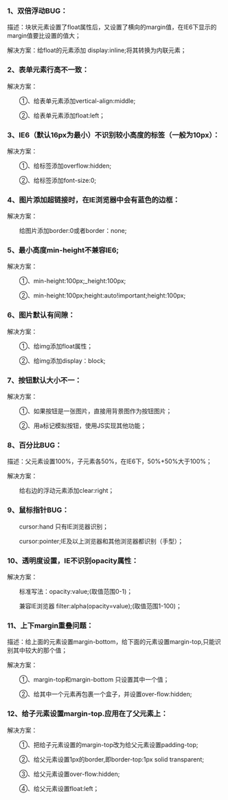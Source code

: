 ### 1、双倍浮动BUG：

描述：块状元素设置了float属性后，又设置了横向的margin值，在IE6下显示的margin值要比设置的值大；

解决方案：给float的元素添加 display:inline;将其转换为内联元素；



### 2、表单元素行高不一致：

解决方案：

　　①、给表单元素添加vertical-align:middle;

　　②、给表单元素添加float:left；



### 3、IE6（默认16px为最小）不识别较小高度的标签（一般为10px）：

解决方案：

　　①、给标签添加overflow:hidden;

　　②、给标签添加font-size:0;



### 4、图片添加超链接时，在IE浏览器中会有蓝色的边框：

解决方案：

　　给图片添加border:0或者border：none;



### 5、最小高度min-height不兼容IE6;

解决方案：

　　①、min-height:100px;_height:100px;

　　②、min-height:100px;height:auto!important;height:100px;



### 6、图片默认有间隙：

解决方案：

　　①、给img添加float属性；

　　②、给img添加display：block;



### 7、按钮默认大小不一：

解决方案：

　　①、如果按钮是一张图片，直接用背景图作为按钮图片；

　　②、用a标记模拟按钮，使用JS实现其他功能；



### 8、百分比BUG：

描述：父元素设置100%，子元素各50%，在IE6下，50%+50%大于100%；

解决方案：

　　给右边的浮动元素添加clear:right；



### 9、鼠标指针BUG：

　　cursor:hand 只有IE浏览器识别；

　　cursor:pointer;IE及以上浏览器和其他浏览器都识别（手型）；



### 10、透明度设置，IE不识别opacity属性：

解决方案：

　　标准写法：opacity:value;(取值范围0-1)；

　　兼容IE浏览器 filter:alpha(opacity=value);(取值范围1-100)；



### 11、上下margin重叠问题：

描述：给上面的元素设置margin-bottom，给下面的元素设置margin-top,只能识别其中较大的那个值；

解决方案：　　

　　①、margin-top和margin-bottom 只设置其中一个值；

　　②、给其中一个元素再包裹一个盒子，并设置over-flow:hidden;



### 12、给子元素设置margin-top.应用在了父元素上：

解决方案：

　　①、把给子元素设置的margin-top改为给父元素设置padding-top;

　　②、给父元素设置1px的border,即border-top:1px solid transparent;

　　③、给父元素设置over-flow:hidden;

　　④、给父元素设置float:left；